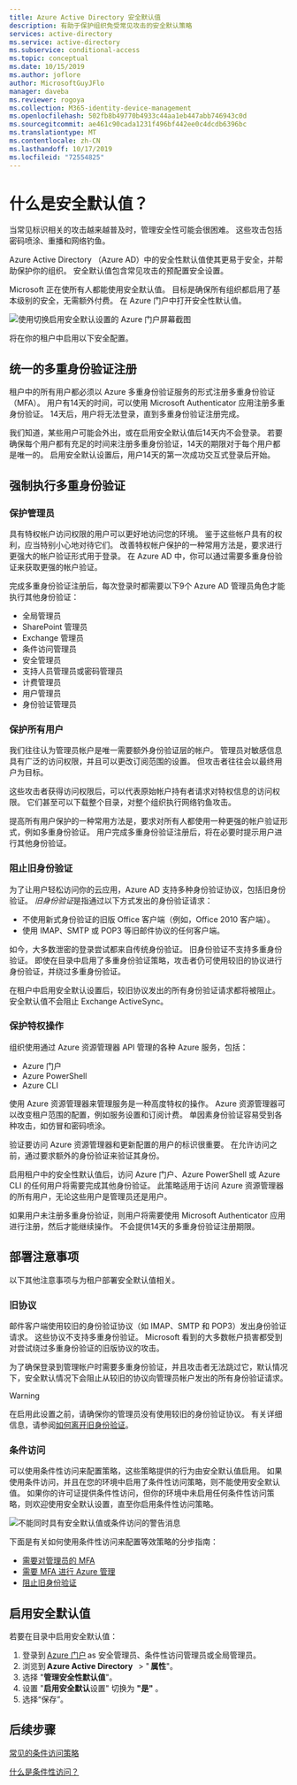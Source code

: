 ```yaml
---
title: Azure Active Directory 安全默认值
description: 有助于保护组织免受常见攻击的安全默认策略
services: active-directory
ms.service: active-directory
ms.subservice: conditional-access
ms.topic: conceptual
ms.date: 10/15/2019
ms.author: joflore
author: MicrosoftGuyJFlo
manager: daveba
ms.reviewer: rogoya
ms.collection: M365-identity-device-management
ms.openlocfilehash: 502fb8b49770b4933c44aa1eb447abb746943c0d
ms.sourcegitcommit: ae461c90cada1231f496bf442ee0c4dcdb6396bc
ms.translationtype: MT
ms.contentlocale: zh-CN
ms.lasthandoff: 10/17/2019
ms.locfileid: "72554825"
---
```

# <a name="what-are-security-defaults"></a>什么是安全默认值？

当常见标识相关的攻击越来越普及时，管理安全性可能会很困难。 这些攻击包括密码喷涂、重播和网络钓鱼。

Azure Active Directory （Azure AD）中的安全性默认值使其更易于安全，并帮助保护你的组织。 安全默认值包含常见攻击的预配置安全设置。 

Microsoft 正在使所有人都能使用安全默认值。 目标是确保所有组织都启用了基本级别的安全，无需额外付费。 在 Azure 门户中打开安全性默认值。

![使用切换启用安全默认设置的 Azure 门户屏幕截图](./media/concept-conditional-access-security-defaults/security-defaults-azure-ad-portal.png)
 
将在你的租户中启用以下安全配置。 

## <a name="unified-multi-factor-authentication-registration"></a>统一的多重身份验证注册

租户中的所有用户都必须以 Azure 多重身份验证服务的形式注册多重身份验证（MFA）。 用户有14天的时间，可以使用 Microsoft Authenticator 应用注册多重身份验证。 14天后，用户将无法登录，直到多重身份验证注册完成。

我们知道，某些用户可能会外出，或在启用安全默认值后14天内不会登录。 若要确保每个用户都有充足的时间来注册多重身份验证，14天的期限对于每个用户都是唯一的。 启用安全默认设置后，用户14天的第一次成功交互式登录后开始。

## <a name="multi-factor-authentication-enforcement"></a>强制执行多重身份验证

### <a name="protecting-administrators"></a>保护管理员

具有特权帐户访问权限的用户可以更好地访问您的环境。 鉴于这些帐户具有的权利，应当特别小心地对待它们。 改善特权帐户保护的一种常用方法是，要求进行更强大的帐户验证形式用于登录。 在 Azure AD 中，你可以通过需要多重身份验证来获取更强的帐户验证。

完成多重身份验证注册后，每次登录时都需要以下9个 Azure AD 管理员角色才能执行其他身份验证：

- 全局管理员
- SharePoint 管理员
- Exchange 管理员
- 条件访问管理员
- 安全管理员
- 支持人员管理员或密码管理员
- 计费管理员
- 用户管理员
- 身份验证管理员

### <a name="protecting-all-users"></a>保护所有用户

我们往往认为管理员帐户是唯一需要额外身份验证层的帐户。 管理员对敏感信息具有广泛的访问权限，并且可以更改订阅范围的设置。 但攻击者往往会以最终用户为目标。 

这些攻击者获得访问权限后，可以代表原始帐户持有者请求对特权信息的访问权限。 它们甚至可以下载整个目录，对整个组织执行网络钓鱼攻击。 

提高所有用户保护的一种常用方法是，要求对所有人都使用一种更强的帐户验证形式，例如多重身份验证。 用户完成多重身份验证注册后，将在必要时提示用户进行其他身份验证。

### <a name="blocking-legacy-authentication"></a>阻止旧身份验证

为了让用户轻松访问你的云应用，Azure AD 支持多种身份验证协议，包括旧身份验证。 *旧身份验证*是指通过以下方式发出的身份验证请求：

- 不使用新式身份验证的旧版 Office 客户端（例如，Office 2010 客户端）。
- 使用 IMAP、SMTP 或 POP3 等旧邮件协议的任何客户端。

如今，大多数泄密的登录尝试都来自传统身份验证。 旧身份验证不支持多重身份验证。 即使在目录中启用了多重身份验证策略，攻击者仍可使用较旧的协议进行身份验证，并绕过多重身份验证。 

在租户中启用安全默认设置后，较旧协议发出的所有身份验证请求都将被阻止。 安全默认值不会阻止 Exchange ActiveSync。

### <a name="protecting-privileged-actions"></a>保护特权操作

组织使用通过 Azure 资源管理器 API 管理的各种 Azure 服务，包括：

- Azure 门户 
- Azure PowerShell 
- Azure CLI

使用 Azure 资源管理器来管理服务是一种高度特权的操作。 Azure 资源管理器可以改变租户范围的配置，例如服务设置和订阅计费。 单因素身份验证容易受到各种攻击，如仿冒和密码喷涂。 

验证要访问 Azure 资源管理器和更新配置的用户的标识很重要。 在允许访问之前，通过要求额外的身份验证来验证其身份。

启用租户中的安全性默认值后，访问 Azure 门户、Azure PowerShell 或 Azure CLI 的任何用户将需要完成其他身份验证。 此策略适用于访问 Azure 资源管理器的所有用户，无论这些用户是管理员还是用户。 

如果用户未注册多重身份验证，则用户将需要使用 Microsoft Authenticator 应用进行注册，然后才能继续操作。 不会提供14天的多重身份验证注册期限。

## <a name="deployment-considerations"></a>部署注意事项

以下其他注意事项与为租户部署安全默认值相关。

### <a name="older-protocols"></a>旧协议

邮件客户端使用较旧的身份验证协议（如 IMAP、SMTP 和 POP3）发出身份验证请求。 这些协议不支持多重身份验证。 Microsoft 看到的大多数帐户损害都受到对尝试绕过多重身份验证的旧版协议的攻击。 

为了确保登录到管理帐户时需要多重身份验证，并且攻击者无法跳过它，默认情况下，安全默认情况下会阻止从较旧的协议向管理员帐户发出的所有身份验证请求。

> [!WARNING]
> 在启用此设置之前，请确保你的管理员没有使用较旧的身份验证协议。 有关详细信息，请参阅[如何离开旧身份验证](concept-conditional-access-block-legacy-authentication.md)。

### <a name="conditional-access"></a>条件访问

可以使用条件性访问来配置策略，这些策略提供的行为由安全默认值启用。 如果使用条件访问，并且在您的环境中启用了条件性访问策略，则不能使用安全默认值。 如果你的许可证提供条件性访问，但你的环境中未启用任何条件性访问策略，则欢迎使用安全默认设置，直至你启用条件性访问策略。

![不能同时具有安全默认值或条件访问的警告消息](./media/concept-conditional-access-security-defaults/security-defaults-conditional-access.png)

下面是有关如何使用条件性访问来配置等效策略的分步指南：

- [需要对管理员的 MFA](howto-conditional-access-policy-admin-mfa.md)
- [需要 MFA 进行 Azure 管理](howto-conditional-access-policy-azure-management.md)
- [阻止旧身份验证](howto-conditional-access-policy-block-legacy.md)

## <a name="enabling-security-defaults"></a>启用安全默认值

若要在目录中启用安全默认值：

1. 登录到 [Azure 门户](https://portal.azure.com) as 安全管理员、条件性访问管理员或全局管理员。
1. 浏览到 **Azure Active Directory**   > " **属性**"。
1. 选择 "**管理安全性默认值**"。
1. 设置 "**启用安全默认**设置" 切换为 **"是"** 。
1. 选择“保存”。

## <a name="next-steps"></a>后续步骤

[常见的条件访问策略](concept-conditional-access-policy-common.md)

[什么是条件性访问？](overview.md)
